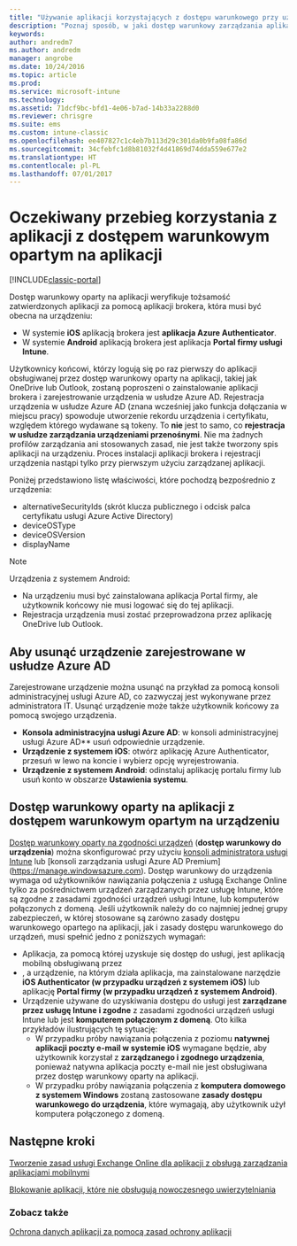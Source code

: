 ```yaml
---
title: "Używanie aplikacji korzystających z dostępu warunkowego przy użyciu zasad zarządzania aplikacjami mobilnymi"
description: "Poznaj sposób, w jaki dostęp warunkowy zarządzania aplikacjami mobilnymi może pomóc w kontrolowaniu tego, które aplikacje mogą mieć dostęp do usług O365."
keywords: 
author: andredm7
ms.author: andredm
manager: angrobe
ms.date: 10/24/2016
ms.topic: article
ms.prod: 
ms.service: microsoft-intune
ms.technology: 
ms.assetid: 71dcf9bc-bfd1-4e06-b7ad-14b33a2288d0
ms.reviewer: chrisgre
ms.suite: ems
ms.custom: intune-classic
ms.openlocfilehash: ee407827c1c4eb7b113d29c301da0b9fa08fa86d
ms.sourcegitcommit: 34cfebfc1d8b81032f4d41869d74dda559e677e2
ms.translationtype: HT
ms.contentlocale: pl-PL
ms.lasthandoff: 07/01/2017
---
```

# <a name="what-to-expect-when-using-an-app-with-app-based-ca"></a>Oczekiwany przebieg korzystania z aplikacji z dostępem warunkowym opartym na aplikacji

[!INCLUDE[classic-portal](../includes/classic-portal.md)]

Dostęp warunkowy oparty na aplikacji weryfikuje tożsamość zatwierdzonych aplikacji za pomocą aplikacji brokera, która musi być obecna na urządzeniu:
*  W systemie **iOS** aplikacją brokera jest **aplikacja Azure Authenticator**.
* W systemie **Android** aplikacją brokera jest aplikacja **Portal firmy usługi Intune**. 

Użytkownicy końcowi, którzy logują się po raz pierwszy do aplikacji obsługiwanej przez dostęp warunkowy oparty na aplikacji, takiej jak OneDrive lub Outlook, zostaną poproszeni o zainstalowanie aplikacji brokera i zarejestrowanie urządzenia w usłudze Azure AD. Rejestracja urządzenia w usłudze Azure AD (znana wcześniej jako funkcja dołączania w miejscu pracy) spowoduje utworzenie rekordu urządzenia i certyfikatu, względem którego wydawane są tokeny.  To **nie** jest to samo, co **rejestracja w usłudze zarządzania urządzeniami przenośnymi**. Nie ma żadnych profilów zarządzania ani stosowanych zasad, nie jest także tworzony spis aplikacji na urządzeniu.  Proces instalacji aplikacji brokera i rejestracji urządzenia nastąpi tylko przy pierwszym użyciu zarządzanej aplikacji.

Poniżej przedstawiono listę właściwości, które pochodzą bezpośrednio z urządzenia:

* alternativeSecurityIds (skrót klucza publicznego i odcisk palca certyfikatu usługi Azure Active Directory)
* deviceOSType
* deviceOSVersion
* displayName

> [!NOTE]
> Urządzenia z systemem Android:
  * Na urządzeniu musi być zainstalowana aplikacja Portal firmy, ale użytkownik końcowy nie musi logować się do tej aplikacji.
  * Rejestracja urządzenia musi zostać przeprowadzona przez aplikację OneDrive lub Outlook.

## <a name="to-remove-a-device-from-azure-ad-registration"></a>Aby usunąć urządzenie zarejestrowane w usłudze Azure AD
Zarejestrowane urządzenie można usunąć na przykład za pomocą konsoli administracyjnej usługi Azure AD, co zazwyczaj jest wykonywane przez administratora IT.  Usunąć urządzenie może także użytkownik końcowy za pomocą swojego urządzenia.

* **Konsola administracyjna usługi Azure AD**: w konsoli administracyjnej usługi Azure AD** usuń odpowiednie urządzenie.
* **Urządzenie z systemem iOS**: otwórz aplikację Azure Authenticator, przesuń w lewo na koncie i wybierz opcję wyrejestrowania.  
* **Urządzenie z systemem Android**: odinstaluj aplikację portalu firmy lub usuń konto w obszarze **Ustawienia systemu**.

## <a name="app-based-ca-with-device-based-ca"></a>Dostęp warunkowy oparty na aplikacji z dostępem warunkowym opartym na urządzeniu  

[Dostęp warunkowy oparty na zgodności urządzeń](restrict-access-to-email-and-o365-services-with-microsoft-intune.md) (**dostęp warunkowy do urządzenia**) można skonfigurować przy użyciu [konsoli administratora usługi Intune](https://manage.microsoft.com) lub [konsoli zarządzania usługi Azure AD Premium] (https://manage.windowsazure.com). Dostęp warunkowy do urządzenia wymaga od użytkowników nawiązania połączenia z usługą Exchange Online tylko za pośrednictwem urządzeń zarządzanych przez usługę Intune, które są zgodne z zasadami zgodności urządzeń usługi Intune, lub komputerów połączonych z domeną.  Jeśli użytkownik należy do co najmniej jednej grupy zabezpieczeń, w której stosowane są zarówno zasady dostępu warunkowego opartego na aplikacji, jak i zasady dostępu warunkowego do urządzeń, musi spełnić jedno z poniższych wymagań:
* Aplikacja, za pomocą której uzyskuje się dostęp do usługi, jest aplikacją mobilną obsługiwaną przez 
* , a urządzenie, na którym działa aplikacja, ma zainstalowane narzędzie **iOS Authenticator (w przypadku urządzeń z systemem iOS)** lub aplikację **Portal firmy (w przypadku urządzeń z systemem Android)**.
* Urządzenie używane do uzyskiwania dostępu do usługi jest **zarządzane przez usługę Intune i zgodne** z zasadami zgodności urządzeń usługi Intune lub jest **komputerem połączonym z domeną**.  Oto kilka przykładów ilustrujących tę sytuację:
  * W przypadku próby nawiązania połączenia z poziomu **natywnej aplikacji poczty e-mail w systemie iOS** wymagane będzie, aby użytkownik korzystał z **zarządzanego i zgodnego urządzenia**, ponieważ natywna aplikacja poczty e-mail nie jest obsługiwana przez dostęp warunkowy oparty na aplikacji.
  * W przypadku próby nawiązania połączenia z **komputera domowego z systemem Windows** zostaną zastosowane **zasady dostępu warunkowego do urządzenia**, które wymagają, aby użytkownik użył komputera połączonego z domeną.

## <a name="next-steps"></a>Następne kroki
[Tworzenie zasad usługi Exchange Online dla aplikacji z obsługą zarządzania aplikacjami mobilnymi](mam-ca-for-exchange-online.md)

[Blokowanie aplikacji, które nie obsługują nowoczesnego uwierzytelniania](block-apps-with-no-modern-authentication.md)

### <a name="see-also"></a>Zobacz także

[Ochrona danych aplikacji za pomocą zasad ochrony aplikacji](protect-app-data-using-mobile-app-management-policies-with-microsoft-intune.md)
